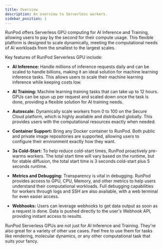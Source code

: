```yaml
---
title: Overview
description: An overview to Serverless workers.
sidebar_position: 1
---
```


RunPod offers Serverless GPU computing for AI Inference and Training, allowing users to pay by the second for their compute usage. This flexible platform is designed to scale dynamically, meeting the computational needs of AI workloads from the smallest to the largest scales.

Key features of RunPod Serverless GPU include:

- **AI Inference:** Handle millions of inference requests daily and can be scaled to handle billions, making it an ideal solution for machine learning inference tasks. This allows users to scale their machine learning inference while keeping costs low.

- **AI Training:** Machine learning training tasks that can take up to 12 hours. GPUs can be spun up per request and scaled down once the task is done, providing a flexible solution for AI training needs.

- **Autoscale:** Dynamically scale workers from 0 to 100 on the Secure Cloud platform, which is highly available and distributed globally. This provides users with the computational resources exactly when needed.

- **Container Support:** Bring any Docker container to RunPod. Both public and private image repositories are supported, allowing users to configure their environment exactly how they want.

- **3s Cold-Start:** To help reduce cold-start times, RunPod proactively pre-warms workers. The total start time will vary based on the runtime, but for stable diffusion, the total start time is 3 seconds cold-start plus 5 seconds runtime.

- **Metrics and Debugging:** Transparency is vital in debugging. RunPod provides access to GPU, CPU, Memory, and other metrics to help users understand their computational workloads. Full debugging capabilities for workers through logs and SSH are also available, with a web terminal for even easier access.

- **Webhooks:** Users can leverage webhooks to get data output as soon as a request is done. Data is pushed directly to the user's Webhook API, providing instant access to results.

RunPod Serverless GPUs are not just for AI Inference and Training. They're also great for a variety of other use cases. Feel free to use them for tasks like rendering, molecular dynamics, or any other computational task that suits your fancy.
